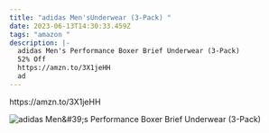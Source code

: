 ```yaml
---
title: "adidas Men'sUnderwear (3-Pack) "
date: 2023-06-13T14:30:33.459Z
tags: "amazon "
description: |-
  adidas Men's Performance Boxer Brief Underwear (3-Pack) 
  52% Off 
  https://amzn.to/3X1jeHH
  ad
---
```

<!--StartFragment-->https://amzn.to/3X1jeHH 

![adidas Men\&#39;s Performance Boxer Brief Underwear (3-Pack)](https://m.media-amazon.com/images/I/91OrqvDs+bL._AC_UX679_.jpg)

<!--EndFragment-->